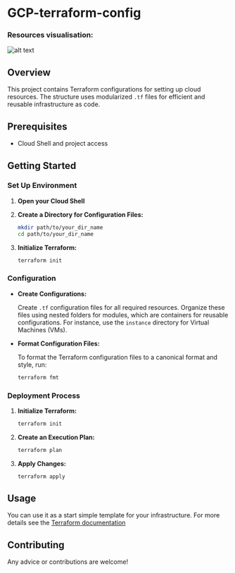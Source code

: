 # GCP-terraform-config


### Resources visualisation: 

![alt text](https://cdn.qwiklabs.com/tQ3NS2xpirSs1UXVcklIYVQM7WkUc%2F8iC7ryGFPSfRs%3D)

## Overview
This project contains Terraform configurations for setting up cloud resources. The structure uses modularized `.tf` files for efficient and reusable infrastructure as code.

## Prerequisites
- Cloud Shell and project access

## Getting Started

### Set Up Environment

1. **Open your Cloud Shell**

2. **Create a Directory for Configuration Files:**
   ```bash
   mkdir path/to/your_dir_name
   cd path/to/your_dir_name
   ```

3. **Initialize Terraform:**
   ```bash
   terraform init
   ```

### Configuration

- **Create Configurations:**

  Create `.tf` configuration files for all required resources. Organize these files using nested folders for modules, which are containers for reusable configurations. For instance, use the `instance` directory for Virtual Machines (VMs).

- **Format Configuration Files:**

  To format the Terraform configuration files to a canonical format and style, run:
   ```bash
   terraform fmt
   ```

### Deployment Process

1. **Initialize Terraform:**
   ```bash
   terraform init
   ```

2. **Create an Execution Plan:**
   ```bash
   terraform plan
   ```

3. **Apply Changes:**
   ```bash
   terraform apply
   ```

## Usage
You can use it as a start simple template for your infrastructure. For more 
details see the [Terraform documentation ](https://developer.hashicorp.com/terraform/tutorials/gcp-get-started/google-cloud-platform-build)

## Contributing
Any advice or contributions are welcome!